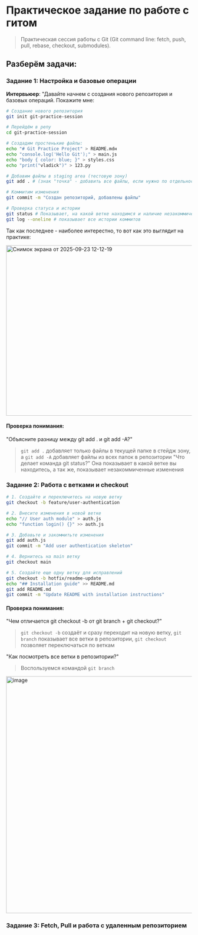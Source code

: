 # Практическое задание по работе с гитом

> Практическая сессия работы с Git (Git command line: fetch, push, pull, rebase, checkout, submodules).

## Разберём задачи: 

### Задание 1: Настройка и базовые операции
**Интервьюер**: "Давайте начнем с создания нового репозитория и базовых операций. Покажите мне:

```bash
# Создание нового репозитория 
git init git-practice-session

# Перейдём в репу
cd git-practice-session

# Создадим простенькие файлы: 
echo "# Git Practice Project" > README.mdн
echo "console.log('Hello Git');" > main.js
echo "body { color: blue; }" > styles.css
echo "print("vladick")" > 123.py

# Добавим файлы в staging area (тестовую зону)
git add . # (знак "точка" - добавить все файлы, если нужно по отдельности, то через пробел указываем имена файлов)

# Коммитим изменения
git commit -m "Создан репозиторий, добавлены файлы"

# Проверка статуса и истории
git status # Показывает, на какой ветке находимся и наличие незакоммиченных изменений
git log --oneline # показывает все истории коммитов
```

Так как последнее - наиболее интерестно, то вот как это выглядит на практике: 

<img width="1083" height="461" alt="Снимок экрана от 2025-09-23 12-12-19" src="https://github.com/user-attachments/assets/38310746-4c26-4fe7-83ad-18512032a389" />

#### Проверка понимания:

"Объясните разницу между git add . и git add -A?"
> `git add .` добавляет только файлы в текущей папке в стейдж зону, а `git add -A` добавляет файлы из всех папок в репозитории
"Что делает команда git status?"
> Она показывает в какой ветке вы находитесь, а так же, показывает незакоммиченные изменения

### Задание 2: Работа с ветками и checkout

```bash
# 1. Создайте и переключитесь на новую ветку
git checkout -b feature/user-authentication

# 2. Внесите изменения в новой ветке
echo "// User auth module" > auth.js
echo "function login() {}" >> auth.js

# 3. Добавьте и закоммитьте изменения
git add auth.js
git commit -m "Add user authentication skeleton"

# 4. Вернитесь на main ветку
git checkout main

# 5. Создайте еще одну ветку для исправлений
git checkout -b hotfix/readme-update
echo "## Installation guide" >> README.md
git add README.md
git commit -m "Update README with installation instructions"
```
#### Проверка понимания:

"Чем отличается git checkout -b от git branch + git checkout?"

> `git checkout -b` создаёт и сразу переходит на новую ветку, `git branch` показывает все ветки в репозитории, `git checkout` позволяет переключаться по веткам

"Как посмотреть все ветки в репозитории?"

>  Воспользуемся командой `git branch`

<img width="966" height="641" alt="image" src="https://github.com/user-attachments/assets/56c40048-a6f8-46e5-8b7b-fe698587b186" />

### Задание 3: Fetch, Pull и работа с удаленным репозиторием

